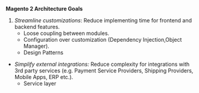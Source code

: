 **Magento 2 Architecture Goals**


1. *Streamline customizations*:  Reduce implementing time for frontend and backend features. 
    - Loose coupling between modules. 
    - Configuration over customization (Dependency Injection,Object Manager).
    - Design Patterns
- *Simplify external integrations:* Reduce complexity for integrations with 3rd party services 
(e.g. Payment Service Providers, Shipping Providers, Mobile Apps, ERP  etc.).
  - Service layer 
